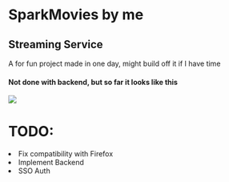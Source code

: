 # SparkMovies by me
<h2> Streaming Service</h2>

A for fun project made in one day, might build off it if I have time

<h4>Not done with backend, but so far it looks like this</h4> 



<img src="https://i.imgur.com/0TDxpMe.jpg" />
<br>
<h1>TODO:</h1> 
<li> Fix compatibility with Firefox
<li> Implement Backend
<li> SSO Auth
